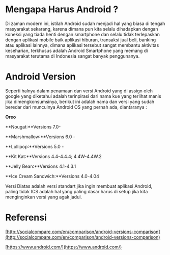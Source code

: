 # Mengapa Harus Android ?

Di zaman modern ini, istilah Android sudah menjadi hal yang biasa di tengah masyarakat sekarang, karena dimana pun kita selalu dihadapkan dengan koneksi yang tiada henti dengan smartphone dan selalu tidak terlepaskan dengan aplikasi mobile baik aplikasi hiburan, transaksi jual beli, banking atau aplikasi lainnya, dimana aplikasi tersebut  sangat membantu aktivitas keseharian, terkhusus adalah Android Smartphone yang memang di masyarakat terutama di Indonesia sangat banyak penggunanya.

# Android Version

Seperti halnya dalam penamaan dan versi Android yang di assign oleh google yang diketahui adalah terinpirasi dari nama kue yang terlihat manis jika dimengkonsumsinya, berikut ini adalah nama dan versi yang sudah beredar dari munculnya Android OS yang pernah ada, diantaranya :

**Oreo**

**Nougat:**Versions 7.0-

**Marshmallow:**Versions 6.0 -

**Lollipop:**Versions 5.0 -

**Kit Kat:**Versions 4.4-4.4.4; 4.4W-4.4W.2

**Jelly Bean:**Versions 4.1-4.3.1

**Ice Cream Sandwich:**Versions 4.0-4.04

Versi Diatas adalah versi standart jika  ingin membuat aplikasi Android, paling tidak ICS adalah hal yang paling dasar harus di setup jika kita menginginkan versi yang agak jadul.

# Referensi

[http://socialcompare.com/en/comparison/android-versions-comparison](http://socialcompare.com/en/comparison/android-versions-comparison)

[https://www.android.com/](https://www.android.com/)

